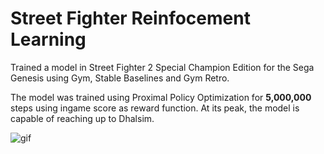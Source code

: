 # Street Fighter Reinfocement Learning

Trained a model in Street Fighter 2 Special Champion Edition for the Sega Genesis using Gym, Stable Baselines and Gym Retro.

The model was trained using Proximal Policy Optimization for **5,000,000** steps using ingame score as reward function.
At its peak, the model is capable of reaching up to Dhalsim. 

![gif](trainedSample.gif)
